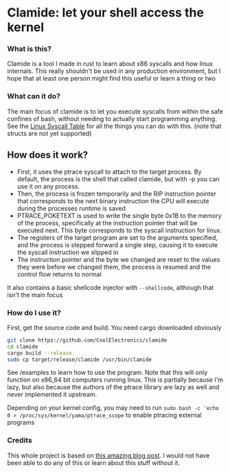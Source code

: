 # Clamide: let your shell access the kernel
### What is this?
Clamide is a tool I made in rust to learn about x86 syscalls and how linux internals. This really shouldn't be used in any production environment, but I hope that at least one person might find this useful or learn a thing or two
### What can it do?
The main focus of clamide is to let you execute syscalls from within the safe confines of bash, without needing to actually start programming anything. See the  [Linux Syscall Table](https://filippo.io/linux-syscall-table/) for all the things you can do with this. (note that structs are not yet supported)

## How does it work?
- First, it uses the ptrace syscall to attach to the target process. By default, the process is the shell that called clamide, but with -p you can use it on any process.
- Then, the process is frozen temporarily and the RIP instruction pointer that corresponds to the next binary instruction the CPU will execute during the processes runtime is saved
- PTRACE_POKETEXT is used to write the single byte 0x1B to the memory of the process, specifically at the instruction pointer that will be executed next. This byte corresponds to the syscall instruction for linux.
- The registers of the target program are set to the arguments specified, and the process is stepped forward a single step, causing it to execute the syscall instruction we slipped in
- The instruction pointer and the byte we changed are reset to the values they were before we changed them, the process is resumed and the control flow returns to normal

It also contains a basic shellcode injector with `--shellcode`, although that isn't the main focus
### How do I use it?
First, get the source code and build. You need cargo downloaded obviously
```sh
git clone https://github.com/CoolElectronics/clamide
cd clamide
cargo build --release
sudo cp target/release/clamide /usr/bin/clamide
```
See /examples to learn how to use the program.
Note that this will only function on x86_64 bit computers running linux. This is partially because I'm lazy, but also because the authors of the ptrace library are lazy as well and never implemented it upstream.

Depending on your kernel config, you may need to run `sudo bash -c 'echo 0 > /proc/sys/kernel/yama/ptrace_scope` to enable ptracing external programs
 
### Credits
This whole project is based on [this amazing blog post](https://itnext.io/using-rust-and-ptrace-to-invoke-syscalls-262dc585fcd3). I would not have been able to do any of this or learn about this stuff without it.

